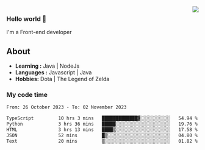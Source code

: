 <img align='right' src="https://github-readme-stats.vercel.app/api?username=jumodada&show_icons=true&theme=vue">

### Hello world 👋

I'm a Front-end developer 
    
## About
-  **Learning :** Java | NodeJs
-  **Languages :** Javascript | Java
-  **Hobbies:** Dota | The Legend of Zelda

### My code time

<!--START_SECTION:waka-->

```txt
From: 26 October 2023 - To: 02 November 2023

TypeScript         10 hrs 3 mins   █████████████▓░░░░░░░░░░░   54.94 %
Python             3 hrs 36 mins   █████░░░░░░░░░░░░░░░░░░░░   19.76 %
HTML               3 hrs 13 mins   ████▒░░░░░░░░░░░░░░░░░░░░   17.58 %
JSON               52 mins         █▒░░░░░░░░░░░░░░░░░░░░░░░   04.80 %
Text               20 mins         ▒░░░░░░░░░░░░░░░░░░░░░░░░   01.82 %
```

<!--END_SECTION:waka-->
